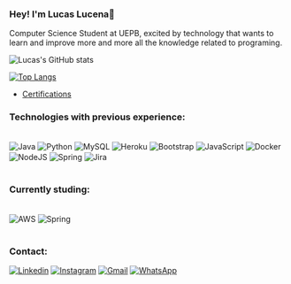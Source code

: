 
### Hey! I'm Lucas Lucena🧐

Computer Science Student at UEPB, excited by technology that wants to learn and improve more and more all the knowledge related to programing.



![Lucas's GitHub stats](https://github-readme-stats.vercel.app/api?username=lucaslucenak&show_icons=true&theme=dracula)

[![Top Langs](https://github-readme-stats.vercel.app/api/top-langs/?username=lucaslucenak&layout=compact)](https://github.com/anuraghazra/github-readme-stats)

- [Certifications](https://docs.google.com/document/d/1t35cETEqr5aKLy1kWIZv3_Ba8Ddrb0sClf08w8mzssk/edit?usp=sharing)<br/>


### Technologies with previous experience:

<div style="display: inline_block"><br/>
    <img align="center" alt = "Java" src="https://img.shields.io/badge/Java-ED8B00?style=for-the-badge&logo=java&logoColor=white"/>
    <img align="center" alt = "Python" src="https://img.shields.io/badge/Python-14354C?style=for-the-badge&logo=python&logoColor=white"/>
    <img align="center" alt = "MySQL" src="https://img.shields.io/badge/MySQL-00000F?style=for-the-badge&logo=mysql&logoColor=white"/>
    <img align="center" alt = "Heroku" src="https://img.shields.io/badge/Heroku-430098?style=for-the-badge&logo=heroku&logoColor=white"/>
    <img align="center" alt = "Bootstrap" src="https://img.shields.io/badge/Bootstrap-563D7C?style=for-the-badge&logo=bootstrap&logoColor=white"/>
    <img align="center" alt = "JavaScript" src="https://img.shields.io/badge/JavaScript-323330?style=for-the-badge&logo=javascript&logoColor=F7DF1E"/>
    <img align="center" alt = "Docker" src="https://img.shields.io/badge/docker-%230db7ed.svg?style=for-the-badge&logo=docker&logoColor=white"/>
    <img align="center" alt = "NodeJS" src="https://img.shields.io/badge/Node.js-43853D?style=for-the-badge&logo=node.js&logoColor=white"/>
    <img align="center" alt = "Spring" src="https://img.shields.io/badge/Spring-6DB33F?style=for-the-badge&logo=spring&logoColor=white"/>
    <img align="center" alt = "Jira" src="https://img.shields.io/badge/Jira-0052CC?style=for-the-badge&logo=Jira&logoColor=white"/>
</div><br/>


### Currently studing:
<div style="display: inline_block"><br/>
    <img align="center" alt = "AWS" src="https://img.shields.io/badge/Amazon_AWS-232F3E?style=for-the-badge&logo=amazon-aws&logoColor=white"/>
    <img align="center" alt = "Spring" src="https://img.shields.io/badge/Spring-6DB33F?style=for-the-badge&logo=spring&logoColor=white"/>
<div/><br/>

### Contact:

[![Linkedin](https://img.shields.io/badge/LinkedIn-0077B5?style=for-the-badge&logo=linkedin&logoColor=white)](https://www.linkedin.com/in/lucas-lucena-6588271a3/)
[![Instagram](https://img.shields.io/badge/Instagram-E4405F?style=for-the-badge&logo=instagram&logoColor=white)](https://www.instagram.com/lucaslucenak/)
[![Gmail](https://img.shields.io/badge/Gmail-D14836?style=for-the-badge&logo=gmail&logoColor=white)](mailto:lucas.lucenak@gmail.com)
[![WhatsApp](https://img.shields.io/badge/WhatsApp-25D366?style=for-the-badge&logo=whatsapp&logoColor=white)](http://api.whatsapp.com/send?1=pt_BR&phone=5583986907270)
